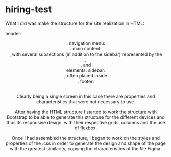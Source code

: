 # hiring-test

What I did was make the structure for the site realization in HTML:

header: <header>.
navigation menu: <nav>.
main content: <main>, with several subsections (in addition to the sidebar) represented by the <article>, <section>, and <div> elements.
sidebar: <aside>; often placed inside <main>.
footer: <footer>.

Clearly being a single screen in this case there are properties and characteristics that were not necessary to use.

After having the HTML structure I started to work the structure with Bootstrap to be able to generate this structure for the different devices and thus its responsive design.
with their respective grids, columns and the use of flexbox.

Once I had assembled the structure, I began to work on the styles and properties of the .css in order to generate the design and shape of the page with the greatest
similarity, copying the characteristics of the file Figma.

